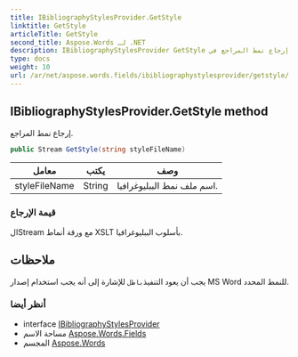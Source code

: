 ```yaml
---
title: IBibliographyStylesProvider.GetStyle
linktitle: GetStyle
articleTitle: GetStyle
second_title: Aspose.Words لـ .NET
description: IBibliographyStylesProvider GetStyle طريقة. إرجاع نمط المراجع في C#.
type: docs
weight: 10
url: /ar/net/aspose.words.fields/ibibliographystylesprovider/getstyle/
---
```

## IBibliographyStylesProvider.GetStyle method

إرجاع نمط المراجع.

```csharp
public Stream GetStyle(string styleFileName)
```

| معامل | يكتب | وصف |
| --- | --- | --- |
| styleFileName | String | اسم ملف نمط الببليوغرافيا. |

### قيمة الإرجاع

الStream مع ورقة أنماط XSLT بأسلوب الببليوغرافيا.

## ملاحظات

يجب أن يعود التنفيذ`باطل` للإشارة إلى أنه يجب استخدام إصدار MS Word للنمط المحدد.

### أنظر أيضا

* interface [IBibliographyStylesProvider](../)
* مساحة الاسم [Aspose.Words.Fields](../../../aspose.words.fields/)
* المجسم [Aspose.Words](../../../)
